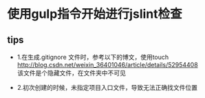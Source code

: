 # 使用gulp指令开始进行jslint检查
## tips
* 1.在生成.gitignore 文件时，参考以下的博文，使用touch<br>
http://blog.csdn.net/weixin_36401046/article/details/52954408<br>
该文件是个隐藏文件，在文件夹中不可见

* 2.初次创建的时候，未指定项目入口文件，导致无法正确找文件位置
